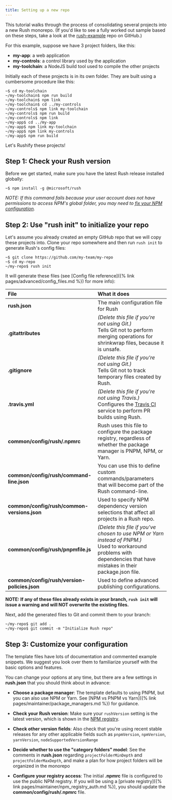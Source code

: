 ```yaml
---
title: Setting up a new repo
---
```


This tutorial walks through the process of consolidating several projects into a new Rush monorepo.  (If you'd like to see a fully worked out sample based on these steps, take a look at the [rush-example](https://github.com/microsoft/rush-example) repo on GitHub.)

For this example, suppose we have 3 project folders, like this:

- **my-app**:  a web application
- **my-controls**: a control library used by the application
- **my-toolchain**: a NodeJS build tool used to compile the other projects

Initially each of these projects is in its own folder.  They are built using a cumbersome procedure like this:

```
~$ cd my-toolchain
~/my-toolchain$ npm run build
~/my-toolchain$ npm link
~/my-toolchain$ cd ../my-controls
~/my-controls$ npm link my-toolchain
~/my-controls$ npm run build
~/my-controls$ npm link
~/my-app$ cd ../my-app
~/my-app$ npm link my-toolchain
~/my-app$ npm link my-controls
~/my-app$ npm run build
```

Let's Rushify these projects!

## Step 1: Check your Rush version

Before we get started, make sure you have the latest Rush release installed globally:

```
~$ npm install -g @microsoft/rush
```

*NOTE: If this command fails because your user account does not have permissions to access NPM's global folder, you may need to [fix your NPM configuration](https://docs.npmjs.com/getting-started/fixing-npm-permissions).*

## Step 2: Use "rush init" to initialize your repo

Let's assume you already created an empty GitHub repo that we will copy these projects into.  Clone your repo somewhere and then run `rush init` to generate Rush's config files:

```
~$ git clone https://github.com/my-team/my-repo
~$ cd my-repo
~/my-repo$ rush init
```

It will generate these files (see [Config file reference]({% link pages/advanced/config_files.md %}) for more info):

| File | What it does |
| :-------- | :-------- |
| **rush.json** | The main configuration file for Rush |
| **.gitattributes** | *(Delete this file if you're not using Git.)* <br/>Tells Git not to perform merging operations for shrinkwrap files, because it is unsafe. |
| **.gitignore** | *(Delete this file if you're not using Git.)* <br/>Tells Git not to track temporary files created by Rush. |
| **.travis.yml** | *(Delete this file if you're not using Travis.)* <br/>Configures the [Travis CI](https://travis-ci.com/) service to perform PR builds using Rush. |
| **common/config/rush/.npmrc** | Rush uses this file to configure the package registry, regardless of whether the package manager is PNPM, NPM, or Yarn. |
| **common/config/rush/command-line.json** | You can use this to define custom commands/parameters that will become part of the Rush command-line. |
| **common/config/rush/common-versions.json** | Used to specify NPM dependency version selections that affect all projects in a Rush repo. |
| **common/config/rush/pnpmfile.js** | *(Delete this file if you've chosen to use NPM or Yarn instead of PNPM.)* <br/>Used to workaround problems with dependencies that have mistakes in their package.json file. |
| **common/config/rush/version-policies.json** | Used to define advanced publishing configurations. |

**NOTE: If any of these files already exists in your branch, `rush init` will issue a warning and will NOT overwrite the existing files.**

Next, add the generated files to Git and commit them to your branch:

```
~/my-repo$ git add .
~/my-repo$ git commit -m "Initialize Rush repo"
```

## Step 3: Customize your configuration

The template files have lots of documentation and commented example snippets.  We suggest you look over them to familiarize yourself with the basic options and features.

You can change your options at any time, but there are a few settings in **rush.json** that you should think about in advance:

- **Choose a package manager**: The template defaults to using PNPM, but you can also use NPM or Yarn.  See [NPM vs PNPM vs Yarn]({% link pages/maintainer/package_managers.md %}) for guidance.

- **Check your Rush version**: Make sure your `rushVersion` setting is the latest version, which is shown in the [NPM registry](https://www.npmjs.com/package/@microsoft/rush).

- **Check other version fields**: Also check that you're using recent stable releases for any other applicable fields such as `pnpmVersion`, `npmVersion`, `yarnVersion`, `nodeSupportedVersionRange`

- **Decide whether to use the "category folders" model**: See the comments in **rush.json** regarding `projectFolderMinDepth` and `projectFolderMaxDepth`, and make a plan for how project folders will be organized in the monorepo

- **Configure your registry access**: The initial **.npmrc** file is configured to use the public NPM registry.  If you will be using a [private registry]({% link pages/maintainer/npm_registry_auth.md %}), you should update the **common/config/rush/.npmrc** file.
